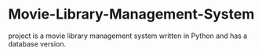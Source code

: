 # Movie-Library-Management-System
project is a movie library management system written in Python and has a database version.
